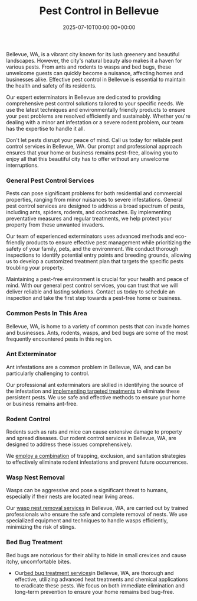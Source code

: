 ﻿---
date: '2025-07-10T00:00:00+00:00'
lastmod: '2025-07-10T00:00:00+03:00'
layout: page
title: Pest Control in Bellevue
permalink: /pest-control-in-bellevue/
---

Bellevue, WA, is a vibrant city known for its lush greenery and beautiful landscapes. However, the city's natural beauty also makes it a haven for various pests. From ants and rodents to wasps and bed bugs, these unwelcome guests can quickly become a nuisance, affecting homes and businesses alike. Effective pest control in Bellevue is essential to maintain the health and safety of its residents.

Our expert exterminators in Bellevue are dedicated to providing comprehensive pest control solutions tailored to your specific needs. We use the latest techniques and environmentally friendly products to ensure your pest problems are resolved efficiently and sustainably. Whether you're dealing with a minor ant infestation or a severe rodent problem, our team has the expertise to handle it all.

Don't let pests disrupt your peace of mind. Call us today for reliable pest control services in Bellevue, WA. Our prompt and professional approach ensures that your home or business remains pest-free, allowing you to enjoy all that this beautiful city has to offer without any unwelcome interruptions.
### General Pest Control Services
Pests can pose significant problems for both residential and commercial properties, ranging from minor nuisances to severe infestations. General pest control services are designed to address a broad spectrum of pests, including ants, spiders, rodents, and cockroaches. By implementing preventative measures and regular treatments, we help protect your property from these unwanted invaders.

Our team of experienced exterminators uses advanced methods and eco-friendly products to ensure effective pest management while prioritizing the safety of your family, pets, and the environment. We conduct thorough inspections to identify potential entry points and breeding grounds, allowing us to develop a customized treatment plan that targets the specific pests troubling your property.

Maintaining a pest-free environment is crucial for your health and peace of mind. With our general pest control services, you can trust that we will deliver reliable and lasting solutions. Contact us today to schedule an inspection and take the first step towards a pest-free home or business.
### Common Pests In This Area
Bellevue, WA, is home to a variety of common pests that can invade homes and businesses. Ants, rodents, wasps, and bed bugs are some of the most frequently encountered pests in this region.
### Ant Exterminator
Ant infestations are a common problem in Bellevue, WA, and can be particularly challenging to control.

Our professional ant exterminators are skilled in identifying the source of the infestation and
[implementing targeted treatments](https://pestpolicy.com/bellevue/pest-control-in-bellevue/)
to eliminate these persistent pests. We use safe and effective methods to ensure your home or business remains ant-free.
### Rodent Control
Rodents such as rats and mice can cause extensive damage to property and spread diseases. Our rodent control services in Bellevue, WA, are designed to address these issues comprehensively.

We
[employ a combination](https://pestpolicy.com/rodent-control-in-bellevue/)
of trapping, exclusion, and sanitation strategies to effectively eliminate rodent infestations and prevent future occurrences.
### Wasp Nest Removal
Wasps can be aggressive and pose a significant threat to humans, especially if their nests are located near living areas.

Our
[wasp nest removal services](https://pestpolicy.com/wasp-nest-removal-in-bellevue-wa/)
in Bellevue, WA, are carried out by trained professionals who ensure the safe and complete removal of nests. We use specialized equipment and techniques to handle wasps efficiently, minimizing the risk of stings.
### Bed Bug Treatment
Bed bugs are notorious for their ability to hide in small crevices and cause itchy, uncomfortable bites.
- Our[bed bug treatment services](https://pestpolicy.com/bed-bug-treatment-in-bellevue-wa/)in Bellevue, WA, are thorough and effective, utilizing advanced heat treatments and chemical applications to eradicate these pests.
We focus on both immediate elimination and long-term prevention to ensure your home remains bed bug-free.









